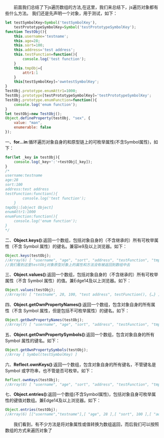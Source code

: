 &emsp;&emsp;前面我们总结了下js遍历数组的方法,在这里，我们来总结下，js遍历对象都有些什么方法。
我们还是先声明一个对象，用于测试，如下：
```JavaScript
let testSymbolKey=Symbol('testSymbolKey'),
    testPrototypeSymbolKey=Symbol('testPrototypeSymbolKey');
function TestObj(){
	this.username='testname';
	this.age=28;
	this.sort=100;
	this.address='test address';
	this.testFunction=function(){
        console.log('test function');
    }
	this.tmpObj={
		attr1:1
	}
	this[testSymbolKey]='owntestSymbolKey';
}
TestObj.prototype.enumAttr1=1000;
TestObj.prototype[testPrototypeSymbolKey]='testPrototypeSymbolKey';
TestObj.prototype.enumFunction=function(){
	console.log('enum function');
}
let testObj=new TestObj();
Object.defineProperty(testObj, "sex", {
    value: "man",
    enumerable: false
});
```
一、**for...in**:循环遍历对象自身的和原型链上的可枚举属性(不含Symbol属性)，如下：
```JavaScript
for(let _key in testObj){
    console.log(_key+':'+testObj[_key]);
}
/*
username:testname
age:28
sort:100
address:test address
testFunction:function(){
        console.log('test function');
    }
tmpObj:[object Object]
enumAttr1:1000
enumFunction:function(){
	console.log('enum function');
}
*/
```
二、**Object.keys()**:返回一个数组，包括对象自身的（不含继承的）所有可枚举属性（不含 Symbol 属性）的键名。兼容ie9及以上浏览器。如下：
```JavaScript
Object.keys(testObj);
//Array(6) [ "username", "age", "sort", "address", "testFunction", "tmpObj" ]
//我们看到这里testObj对象原型对象上的属性和方法没有被返回到数组中去
```
三、**Object.values()**:返回一个数组，包括对象自身的（不含继承的）所有可枚举属性（不含 Symbol 属性）的值。兼Edge14及以上浏览器。如下：
```JavaScript
Object.values(testObj);
//Array(6) [ "testname", 28, 100, "test address", testFunction(), {…} ]
```
四、**Object.getOwnPropertyNames()**:返回一个数组，包含对象自身的所有属性（不含 Symbol 属性，但是包括不可枚举属性）的键名。如下：
```JavaScript
Object.getOwnPropertyNames(testObj);
//Array(7) [ "username", "age", "sort", "address", "testFunction", "tmpObj", "sex" ]
```
五、**Object.getOwnPropertySymbols()**:返回一个数组，包含对象自身的所有 Symbol 属性的键名。如下：
```JavaScript
Object.getOwnPropertySymbols(testObj);
//Array [ Symbol(testSymbolKey) ]
```
六、**Reflect.ownKeys()**:返回一个数组，包含对象自身的所有键名，不管键名是 Symbol 或字符串，也不管是否可枚举。如下：
```JavaScript
Reflect.ownKeys(testObj);
//Array(8) [ "username", "age", "sort", "address", "testFunction", "tmpObj", "sex", Symbol(testSymbolKey) ]
```
七、**Object.entries()**:返回一个数组(不含Symbol属性)，包括对象自身可枚举属性的键值对数组。兼Edge14及以上浏览器。如下：
```JavaScript
Object.entries(testObj);
//Array(6) [["username","testname"],[ "age", 28 ],[ "sort", 100 ],[ "address", "test address" ],[ "testFunction", testFunction() ],[ "tmpObj", {…} ]]
```
&emsp;&emsp;我们看到，有不少方法是将对象属性或值转换为数组返回，而后我们可以按照数组的方式来遍历对象了
